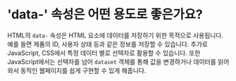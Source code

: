 # 'data-' 속성은 어떤 용도로 좋은가요?

HTML의 `data-` 속성은 HTML 요소에 데이터를 저장하기 위한 목적으로 사용됩니다.
예를 들면 제품의 ID, 사용자 상태 등과 같은 정보를 저장할 수 있습니다.
추가로 JavaScript, CSS에서 특정 데이터 별로 선택자로 활용할 수 있습니다.
또한 JavaScript에서는 선택자를 넘어 `dataset` 객체를 통해 값을 변경하거나 데이터를 읽어와서 동적인 웹페이지를 쉽게 구현할 수 있게 해줍니다.

